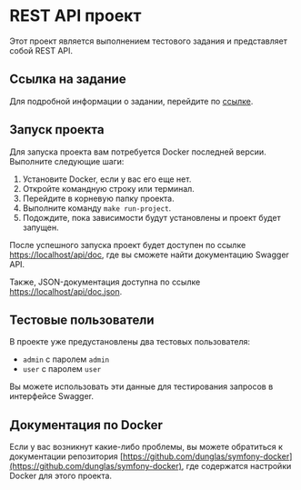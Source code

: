 # REST API проект

Этот проект является выполнением тестового задания и представляет собой REST API.

## Ссылка на задание

Для подробной информации о задании, перейдите по [ссылке](https://southern-cadet-3df.notion.site/PHP-developer-f1f95c6f0d084e1abd02e57a99ce86da).

## Запуск проекта

Для запуска проекта вам потребуется Docker последней версии. Выполните следующие шаги:

1. Установите Docker, если у вас его еще нет.
2. Откройте командную строку или терминал.
3. Перейдите в корневую папку проекта.
4. Выполните команду `make run-project`.
5. Подождите, пока зависимости будут установлены и проект будет запущен.

После успешного запуска проект будет доступен по ссылке [https://localhost/api/doc](https://localhost/api/doc), где вы сможете найти документацию Swagger API.

Также, JSON-документация доступна по ссылке [https://localhost/api/doc.json](https://localhost/api/doc.json).

## Тестовые пользователи

В проекте уже предустановлены два тестовых пользователя:

-   `admin` с паролем `admin`
-   `user` с паролем `user`

Вы можете использовать эти данные для тестирования запросов в интерфейсе Swagger.

## Документация по Docker

Если у вас возникнут какие-либо проблемы, вы можете обратиться к документации репозитория [https://github.com/dunglas/symfony-docker](https://github.com/dunglas/symfony-docker), где содержатся настройки Docker для этого проекта.
